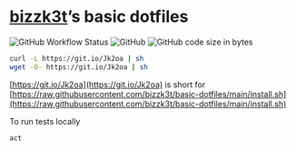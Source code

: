 # [bizzk3t](repo)’s basic dotfiles
![GitHub Workflow Status](https://img.shields.io/github/workflow/status/bizzk3t/basic-dotfiles/CI)
![GitHub](https://img.shields.io/github/license/bizzk3t/basic-dotfiles)
![GitHub code size in bytes](https://img.shields.io/github/languages/code-size/bizzk3t/basic-dotfiles)

```sh
curl -L https://git.io/Jk2oa | sh
wget -O- https://git.io/Jk2oa | sh
```

[https://git.io/Jk2oa](https://git.io/Jk2oa) is short for [https://raw.githubusercontent.com/bizzk3t/basic-dotfiles/main/install.sh](https://raw.githubusercontent.com/bizzk3t/basic-dotfiles/main/install.sh)

To run tests locally
```sh
act
```
